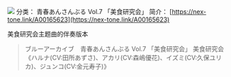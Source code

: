 ![](//static.kivo.wiki/images/music/cover/v0hgOT234YA10nOvyGs3vcYB7rLZFk8s.jpg)
分类： 青春あんさんぶる Vol.7 「美食研究会」
简介：
[https://nex-tone.link/A00165623](https://nex-tone.link/A00165623)

美食研究会主题曲的伴奏版本
> ブルーアーカイブ　青春あんさんぶる Vol.7 「美食研究会」
美食研究会《ハルナ(CV:田所あずさ)、アカリ(CV:森嶋優花)、イズミ(CV:久保ユリカ)、ジュンコ(CV:金元寿子)》
